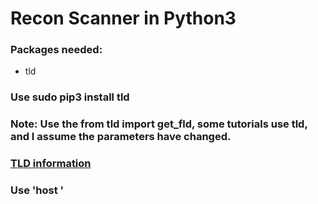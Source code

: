 # Recon Scanner in Python3

### Packages needed:
* tld 

### Use sudo pip3 install tld 
### Note: Use the from tld import get_fld, some tutorials use tld, and I assume the parameters have changed. 
### [TLD information](https://pypi.org/project/tld/)

### Use 'host <top level domain name>'
